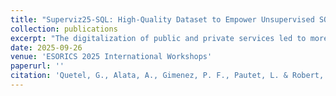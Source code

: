 ```yaml
---
title: "Superviz25-SQL: High-Quality Dataset to Empower Unsupervised SQL Injection Detection Systems"
collection: publications
excerpt: "The digitalization of public and private services led to more sophisticated and serious cybersecurity threats. Among them, SQL injection attacks leverage user inputs to remotely execute malicious actions on a database, such as data exfiltration and deletion, or privilege escalation. They are regularly classified as one of the most prominent threats to web services. Intrusion detection systems are widely used to detect such injection attacks and react to them, but it is difficult to assess their actual effectiveness and compare them because of a lack of high-quality datasets. Current SQL injection datasets lack structural diversity, are poorly documented, and generated samples are not representative of real-world infrastructures. This article presents a new dataset, called S25-SQL, whose design is structured around four quality dimensions: realism, diversity, benchmarking capabilities and the presence of good documentation. Nine novelty-detection baselines leveraging standard feature extraction techniques and machine learning algorithms are provided, serving as reference points for future SQL injection detection techniques."
date: 2025-09-26
venue: 'ESORICS 2025 International Workshops'
paperurl: ''
citation: 'Quetel, G., Alata, A., Gimenez, P. F., Pautet, L. & Robert, T., (2025). SuperviZ25-SQL: High-Quality Dataset to Empower Unsupervised SQL Injection Detection Systems. In the ESORICS 2025 International Workshops.'
---
```

